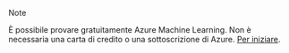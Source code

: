 > [!NOTE]
> È possibile provare gratuitamente Azure Machine Learning. Non è necessaria una carta di credito o una sottoscrizione di Azure. <a href="https://studio.azureml.net/?selectAccess=true&o=2" target="_blank">Per iniziare</a>.
> 
> 

